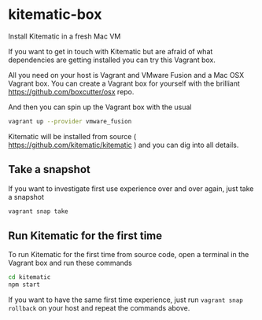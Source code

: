 # kitematic-box

Install Kitematic in a fresh Mac VM

If you want to get in touch with Kitematic but are afraid of what dependencies are getting installed you can try this Vagrant box.

All you need on your host is Vagrant and VMware Fusion and a Mac OSX Vagrant box. You can create a Vagrant box for yourself with the brilliant https://github.com/boxcutter/osx repo.

And then you can spin up the Vagrant box with the usual

```bash
vagrant up --provider vmware_fusion
```

Kitematic will be installed from source ( https://github.com/kitematic/kitematic ) and you can dig into all details.

## Take a snapshot

If you want to investigate first use experience over and over again, just take a snapshot

```bash
vagrant snap take
```

## Run Kitematic for the first time

To run Kitematic for the first time from source code, open a terminal in the Vagrant box and run these commands

```bash
cd kitematic
npm start
```

If you want to have the same first time experience, just run `vagrant snap rollback` on your host and repeat the commands above.
